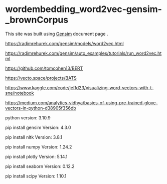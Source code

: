 # wordembedding_word2vec-gensim-_brownCorpus

This site was built using [Gensim](https://pages.github.com/) document page .

https://radimrehurek.com/gensim/models/word2vec.html

https://radimrehurek.com/gensim/auto_examples/tutorials/run_word2vec.html

https://github.com/tomcohen13/BERT

https://vecto.space/projects/BATS

https://www.kaggle.com/code/jeffd23/visualizing-word-vectors-with-t-sne/notebook

https://medium.com/analytics-vidhya/basics-of-using-pre-trained-glove-vectors-in-python-d38905f356db

python version: 3.10.9

pip install gensim Version: 4.3.0

pip install nltk Version: 3.8.1

pip install numpy Version: 1.24.2

pip install plotly Version: 5.14.1

pip install seaborn Version: 0.12.2

pip install scipy Version: 1.10.1
